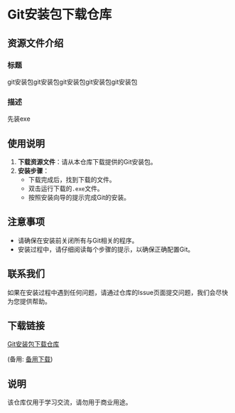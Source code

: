 # Git安装包下载仓库

## 资源文件介绍

### 标题
git安装包git安装包git安装包git安装包git安装包

### 描述
先装exe

## 使用说明

1. **下载资源文件**：请从本仓库下载提供的Git安装包。
2. **安装步骤**：
   - 下载完成后，找到下载的文件。
   - 双击运行下载的`.exe`文件。
   - 按照安装向导的提示完成Git的安装。

## 注意事项

- 请确保在安装前关闭所有与Git相关的程序。
- 安装过程中，请仔细阅读每个步骤的提示，以确保正确配置Git。

## 联系我们

如果在安装过程中遇到任何问题，请通过仓库的Issue页面提交问题，我们会尽快为您提供帮助。

## 下载链接
[Git安装包下载仓库](https://pan.quark.cn/s/2cba56245ba3) 

(备用: [备用下载](https://pan.baidu.com/s/1I4wAafGSUeqKvDR5PCXOpg?pwd=1234))

## 说明

该仓库仅用于学习交流，请勿用于商业用途。
